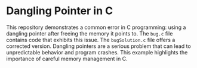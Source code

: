 # Dangling Pointer in C
This repository demonstrates a common error in C programming: using a dangling pointer after freeing the memory it points to.  The `bug.c` file contains code that exhibits this issue. The `bugSolution.c` file offers a corrected version.  Dangling pointers are a serious problem that can lead to unpredictable behavior and program crashes. This example highlights the importance of careful memory management in C.